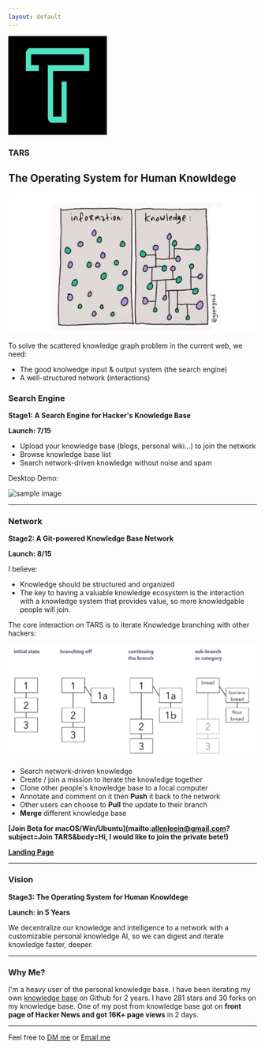 ```yaml
---
layout: default
---
```


<img src="images/icon.png" alt="sample image" width="200" height="200">


### TARS

## The Operating System for Human Knowldege

<img src="images/infovknowledge.png" alt="sample image">

To solve the scattered knowledge graph problem in the current web, we need:

- The good knolwedge input & output system (the search engine)
- A well-structured network (interactions)



### Search Engine

**Stage1: A Search Engine for Hacker's Knowledge Base**

**Launch: 7/15**


- Upload your knowledge base (blogs, personal wiki...) to join the network
- Browse knowledge base list
- Search network-driven knowledge without noise and spam


Desktop Demo:


<img src="images/search.gif" alt="sample image" width="600" height="350">


---

### Network

**Stage2: A Git-powered Knowledge Base Network**

**Launch: 8/15**


I believe:

- Knowledge should be structured and organized
- The key to having a valuable knowledge ecosystem is the interaction with a knowledge system that provides value, so more knowledgable people will join.

The core interaction on TARS is to iterate Knowledge branching with other hackers:

<img src="images/folgezettel.png" alt="sample image">

- Search network-driven knowledge
- Create / join a mission to iterate the knowledge together
- Clone other people's knowledge base to a local computer
- Annotate and comment on it then **Push** it back to the network
- Other users can choose to **Pull** the update to their branch
- **Merge** different knowledge base

**[Join Beta for macOS/Win/Ubuntu](mailto:allenleein@gmail.com?subject=Join TARS&body=Hi, I would like to join the private bete!)**

**[Landing Page](https://tarsbase.github.io/cause/)**

---

### Vision

**Stage3: The Operating System for Human Knowldege**

**Launch: in 5 Years**

We decentralize our knowledge and intelligence to a network with a customizable personal knowledge AI, so we can digest and iterate knowledge faster, deeper.

---

### Why Me?

I'm a heavy user of the personal knowledge base. I have been iterating my own [knowledge base](https://github.com/allenleein/knowledge-base) on Github for 2 years. I have 281 stars and 30 forks on my knowledge base. One of my post from knowledge base got on **front page of Hacker News and got 16K+ page views** in 2 days.

---

Feel free to [DM me](https://twitter.com/allenleein) or [Email me](mailto:allenleein@gmail.com)












